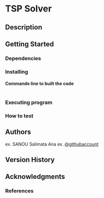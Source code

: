 # TSP Solver



## Description


## Getting Started

### Dependencies


### Installing



#### Commande line to built  the code

```console

```



### Executing program


### How to test 



## Authors



ex. SANOU Salimata Ana 
ex. [@githubaccount](https://github.com/salimataana)

## Version History



## Acknowledgments

### References

